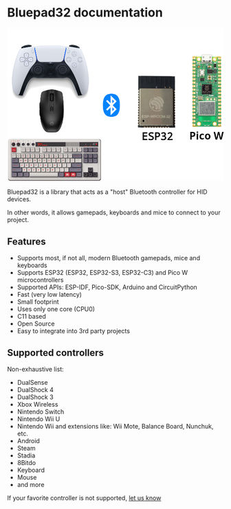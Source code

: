 # Bluepad32 documentation

![logo][bluepad32_logo]

[bluepad32_logo]: images/bluepad32-logo.png

Bluepad32 is a library that acts as a "host" Bluetooth controller for HID devices.

In other words, it allows gamepads, keyboards and mice to connect to your project.

## Features

* Supports most, if not all, modern Bluetooth gamepads, mice and keyboards
* Supports ESP32 (ESP32, ESP32-S3, ESP32-C3) and Pico W microcontrollers
* Supported APIs: ESP-IDF, Pico-SDK, Arduino and CircuitPython
* Fast (very low latency)
* Small footprint
* Uses only one core (CPU0)
* C11 based
* Open Source
* Easy to integrate into 3rd party projects

## Supported controllers

Non-exhaustive list:

* DualSense
* DualShock 4
* DualShock 3
* Xbox Wireless
* Nintendo Switch
* Nintendo Wii U
* Nintendo Wii and extensions like: Wii Mote, Balance Board, Nunchuk, etc.
* Android
* Steam
* Stadia
* 8Bitdo
* Keyboard
* Mouse
* and more

If your favorite controller is not supported, [let us know][filing_a_bug]


[filing_a_bug]: https://github.com/ricardoquesada/bluepad32/issues
